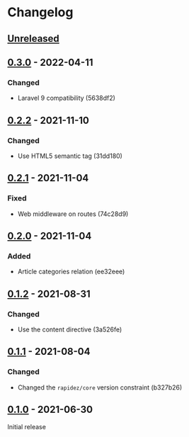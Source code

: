 # Changelog

## [Unreleased](https://github.com/org/repo/compare/0.3.0...master)

## [0.3.0](https://github.com/org/repo/compare/0.2.2...0.3.0) - 2022-04-11

### Changed

- Laravel 9 compatibility (5638df2)

## [0.2.2](https://github.com/org/repo/compare/0.2.1...0.2.2) - 2021-11-10

### Changed

- Use HTML5 semantic tag (31dd180)

## [0.2.1](https://github.com/org/repo/compare/0.2.0...0.2.1) - 2021-11-04

### Fixed

- Web middleware on routes (74c28d9)

## [0.2.0](https://github.com/org/repo/compare/0.1.2...0.2.0) - 2021-11-04

### Added

- Article categories relation (ee32eee)

## [0.1.2](https://github.com/org/repo/compare/0.1.1...0.1.2) - 2021-08-31

### Changed

- Use the content directive (3a526fe)

## [0.1.1](https://github.com/org/repo/compare/0.1.0...0.1.1) - 2021-08-04

### Changed

- Changed the `rapidez/core` version constraint (b327b26)

## [0.1.0](https://github.com/org/repo/compare/4029d7252ba045a8c4fb7912a8145f778242cd76...0.1.0) - 2021-06-30

Initial release
